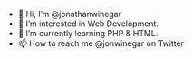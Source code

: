 - 👋 Hi, I’m @jonathanwinegar
- 👀 I’m interested in Web Development.
- 🌱 I’m currently learning PHP & HTML.
- 📫 How to reach me @jonwinegar on Twitter

<!---
jonathanwinegar/jonathanwinegar is a ✨ special ✨ repository because its `README.md` (this file) appears on your GitHub profile.
You can click the Preview link to take a look at your changes.
--->
